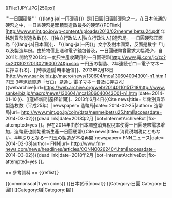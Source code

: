 [[File:1JPY.JPG|250px]]

'''一日圓硬幣'''（{{lang-ja|一円硬貨}}）是[[日圓|日圓]]硬幣之一。在日本流通的硬幣之中，一日圓硬幣是累積製造數最多的硬幣<ref name="製造枚数">{{PDFlink|[http://www.mint.go.jp/wp-content/uploads/2013/02/nenmeibetsu24.pdf 年銘別貨幣製造枚数]}}、[[独立行政法人|独立行政法人]]造幣局</ref>。一日圓硬幣正面為「{{lang-ja|日本国}}」、「{{lang-ja|一円}}」文字及樹木圖案，反面是數字「1」以及製造年份。由於物價上漲和電子錢包普及，一日圓硬幣曾需求大幅減少，自2011年開始至2013年一度只生產收藏用的一日圓硬幣<ref>[http://www.jiji.com/jc/zc?k=201302/2013021900024&g=soc 一円玉の製造、2年連続ゼロ＝電子マネーに押される]、[[時事通信|時事通信]]、2013年2月18日</ref><ref name="製造枚数"/><ref name="2013年">[http://www.sankeibiz.jp/macro/news/130604/mca1306040043001-n1.htm 1円玉 3年連続製造「ゼロ」見通し 電子マネー普及に押され] {{webarchive|url=https://web.archive.org/web/20140110151718/http://www.sankeibiz.jp/macro/news/130604/mca1306040043001-n1.htm |date=2014-01-10 }}、[[産経新聞|産経新聞]]、2013年6月4日</ref><ref>{{Cite news|title= 年銘別貨幣製造枚数（平成25年）|newspaper= 造幣局|date= 2014-02-25|author= 造幣局|url= http://www.mint.go.jp/coin/data/nenmeibetsu25.html|accessdate= 2014-03-02}}{{dead link|date=2018年2月 |bot=InternetArchiveBot |fix-attempted=yes }}</ref>。但在2014年由於日本調整消費稅稅率使得一日圓硬幣需求增加，造幣廠也開始重新生產一日圓硬幣<ref>{{Cite news|title= 消費税増税にともない、4年ぶりとなる一円玉の製造が本格再開|newspaper= FNNニュース|date= 2014-02-03|author= FNN|url= http://www.fnn-news.com/news/headlines/articles/CONN00262404.html|accessdate= 2014-03-02}}{{dead link|date=2018年2月 |bot=InternetArchiveBot |fix-attempted=yes }}</ref>。

== 參考資料 ==
{{reflist}}

{{commonscat|1 yen coins}}
{{日本货币|nocat}}
[[Category:日圓|Category:日圓]]
[[Category:铝|Category:铝]]